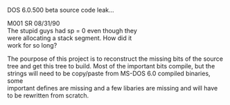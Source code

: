 DOS 6.0.500 beta source code leak...

M001   SR   08/31/90<br>
The stupid guys had sp = 0 even though they<br>
were allocating a stack segment. How did it<br>
work for so long?

The pourpose of this project is to reconstruct the missing bits of the source<br>
tree and get this tree to build. Most of the important bits compile, but the<br>
strings will need to be copy/paste from MS-DOS 6.0 compiled binaries, some<br>
important defines are missing and a few libaries are missing and will have<br>
to be rewritten from scratch.


